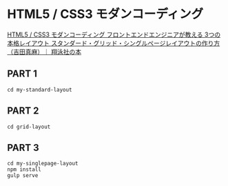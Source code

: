 HTML5 / CSS3 モダンコーディング
===========================

[HTML5 / CSS3 モダンコーディング フロントエンドエンジニアが教える 3つの本格レイアウト スタンダード・グリッド・シングルページレイアウトの作り方（吉田真麻）｜ 翔泳社の本](http://www.shoeisha.co.jp/book/detail/9784798141572)

## PART 1

```
cd my-standard-layout
```

## PART 2

```
cd grid-layout
```

## PART 3

```
cd my-singlepage-layout
npm install
gulp serve
```
